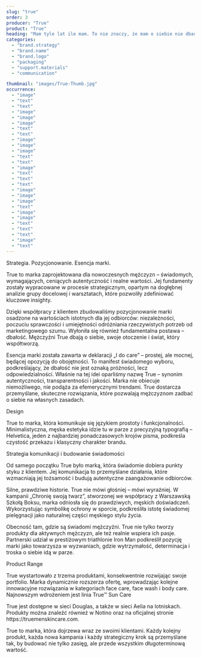 ```yaml
---
slug: "true"
order: 3
producer: "True"
product: "True"
heading: "Mam tyle lat ile mam. To nie znaczy, że mam o siebie nie dbać. True."
categories:
  - "brand.strategy"
  - "brand.name"
  - "brand.logo"
  - "packaging"
  - "support.materials"
  - "communication"

thumbnail: "images/True-Thumb.jpg"
occurrence:
  - "image"
  - "text"
  - "text"
  - "image"
  - "image"
  - "image"
  - "text"
  - "text"
  - "image"
  - "image"
  - "image"
  - "text"
  - "text"
  - "image"
  - "text"
  - "text"
  - "text"
  - "image"
  - "image"
  - "image"
  - "text"
  - "image"
  - "image"
  - "text"
  - "text"
  - "text"
  - "image"
  - "text"
---
```


Strategia. Pozycjonowanie. Esencja marki.

True to marka zaprojektowana dla nowoczesnych mężczyzn – świadomych, wymagających, ceniących autentyczność i realne wartości. Jej fundamenty zostały wypracowane w procesie strategicznym, opartym na dogłębnej analizie grupy docelowej i warsztatach, które pozwoliły zdefiniować kluczowe insighty.

Dzięki współpracy z klientem zbudowaliśmy pozycjonowanie marki osadzone na wartościach istotnych dla jej odbiorców: niezależności, poczuciu sprawczości i umiejętności odróżniania rzeczywistych potrzeb od marketingowego szumu. Wyłoniła się również fundamentalna postawa – dbałość. Mężczyźni True dbają o siebie, swoje otoczenie i świat, który współtworzą.

Esencja marki została zawarta w deklaracji „I do care” – prostej, ale mocnej, będącej opozycją do obojętności. To manifest świadomego wyboru, podkreślający, że dbałość nie jest oznaką próżności, lecz odpowiedzialności. Właśnie na tej idei oparliśmy nazwę True – synonim autentyczności, transparentności i jakości. Marka nie obiecuje niemożliwego, nie podąża za efemerycznymi trendami. True dostarcza przemyślane, skuteczne rozwiązania, które pozwalają mężczyznom zadbać o siebie na własnych zasadach.

Design

True to marka, która komunikuje się językiem prostoty i funkcjonalności. Minimalistyczna, męska estetyka idzie tu w parze z precyzyjną typografią – Helvetica, jeden z najbardziej ponadczasowych krojów pisma, podkreśla czystość przekazu i klasyczny charakter brandu.

Strategia komunikacji i budowanie świadomości

Od samego początku True było marką, która świadomie dobiera punkty styku z klientem. Jej komunikacja to przemyślane działania, które wzmacniają jej tożsamość i budują autentyczne zaangażowanie odbiorców.

Silne, prawdziwe historie.
True nie mówi głośniej – mówi wyraźniej. W kampanii „Chronię swoją twarz”, stworzonej we współpracy z Warszawską Szkołą Boksu, marka odniosła się do prawdziwych, męskich doświadczeń. Wykorzystując symbolikę ochrony w sporcie, podkreśliła istotę świadomej pielęgnacji jako naturalnej części męskiego stylu życia.

Obecność tam, gdzie są świadomi mężczyźni.
True nie tylko tworzy produkty dla aktywnych mężczyzn, ale też realnie wspiera ich pasje. Partnerski udział w prestiżowym triathlonie Iron Man podkreślił pozycję marki jako towarzysza w wyzwaniach, gdzie wytrzymałość, determinacja i troska o siebie idą w parze.

Product Range

True wystartowało z trzema produktami, konsekwentnie rozwijając swoje portfolio. Marka dynamicznie rozszerza ofertę, wprowadzając kolejne innowacyjne rozwiązania w kategoriach face care, face wash i body care. Najnowszym wdrożeniem jest linia True™ Sun Care

True jest dostępne w sieci Douglas, a także w sieci Aelia na lotniskach. Produkty można znaleźć również w Notino oraz na oficjalnej stronie https:\/\/truemenskincare.com.

True to marka, która dojrzewa wraz ze swoimi klientami. Każdy kolejny produkt, każda nowa kampania i każdy strategiczny krok są przemyślane tak, by budować nie tylko zasięg, ale przede wszystkim długoterminową wartość.
